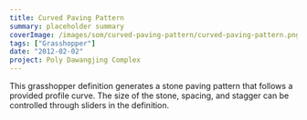 ```yaml
---
title: Curved Paving Pattern
summary: placeholder summary
coverImage: /images/som/curved-paving-pattern/curved-paving-pattern.png
tags: ["Grasshopper"]
date: "2012-02-02"
project: Poly Dawangjing Complex
---
```


This grasshopper definition generates a stone paving pattern that follows a provided profile curve. The size of the stone, spacing, and stagger can be controlled through sliders in the definition.

